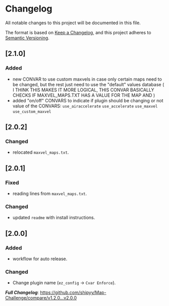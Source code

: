 # Changelog
All notable changes to this project will be documented in this file.

The format is based on [Keep a Changelog](https://keepachangelog.com/en/1.0.0/),
and this project adheres to [Semantic Versioning](https://semver.org/spec/v2.0.0.html).

## [2.1.0]

### Added

- new CONVAR to use custom maxvels in case only certain maps need to be changed, but the rest just need to use the "default" values database ( I THINK THIS MAKES IT MORE LOGICAL, THIS CONVAR BASICALLY CHECKS IF MAXVEL_MAPS.TXT HAS A VALUE FOR THE MAP AND )
- added "on/off" CONVARS to indicate if plugin should be changing or not value of the CONVARS:
    `use_airaccelerate`
    `use_accelerate`
    `use_maxvel`
    `use_custom_maxvel`

## [2.0.2]

### Changed

- relocated `maxvel_maps.txt`.

## [2.0.1]

### Fixed

- reading lines from `maxvel_maps.txt`.

### Changed

- updated `readme` with install instructions.

## [2.0.0]

### Added

- workflow for auto release.

### Changed

- Change plugin name (`ez_config` -> `Cvar Enforce`).

***Full Changelog***: https://github.com/shipyy/Map-Challenge/compare/v1.2.0...v2.0.0